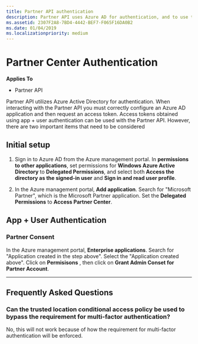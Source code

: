 ```yaml
---
title: Partner API authentication
description: Partner API uses Azure AD for authentication, and to use the Partner APIs you must configure your authentication settings correctly.
ms.assetid: 2307F2A8-7BD4-4442-BEF7-F065F16DA0B2
ms.date: 01/04/2019
ms.localizationpriority: medium
---
```


# Partner Center Authentication

**Applies To**

- Partner API

Partner API utilizes Azure Active Directory for authentication. When interacting with the Partner API you must correctly configure an Azure AD application and then request an access token. Access tokens obtained using app + user authentication can be used with the Partner API. However, there are two important items that need to be considered


## Initial setup

1. Sign in to Azure AD from the Azure management portal. In **permissions to other applications**, set permissions for **Windows Azure Active Directory** to **Delegated Permissions**, and select both **Access the directory as the signed-in user** and **Sign in and read user profile**.

2. In the Azure management portal, **Add application**. Search for "Microsoft Partner", which is the Microsoft Partner application. Set the **Delegated Permissions** to **Access Partner Center**. 

## App + User Authentication
### Partner Consent

In the Azure management portal, **Enterprise applications**. Search for "Application created in the step above". Select the "Application created above". Click on **Permisisons** , then click on **Grant Admin Conset for Partner Account**. 

---

## Frequently Asked Questions

### Can the trusted location conditional access policy be used to bypass the requirement for multi-factor authentication?

No, this will not work because of how the requirement for multi-factor authentication will be enforced.